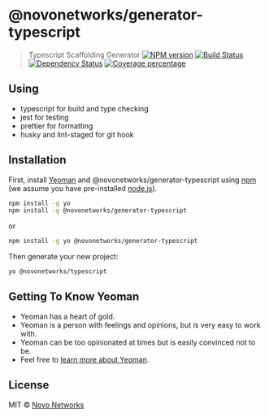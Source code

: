 # @novonetworks/generator-typescript
> Typescript Scaffolding Generator [![NPM version][npm-image]][npm-url] [![Build Status][travis-image]][travis-url] [![Dependency Status][daviddm-image]][daviddm-url] [![Coverage percentage][coveralls-image]][coveralls-url]

## Using

- typescript for build and type checking
- jest for testing
- prettier for formatting
- husky and lint-staged for git hook

## Installation

First, install [Yeoman](http://yeoman.io) and @novonetworks/generator-typescript using [npm](https://www.npmjs.com/) (we assume you have pre-installed [node.js](https://nodejs.org/)).

```bash
npm install -g yo
npm install -g @novonetworks/generator-typescript
```
or
```bash
npm install -g yo @novonetworks/generator-typescript
```

Then generate your new project:

```bash
yo @novonetworks/typescript
```

## Getting To Know Yeoman

 * Yeoman has a heart of gold.
 * Yeoman is a person with feelings and opinions, but is very easy to work with.
 * Yeoman can be too opinionated at times but is easily convinced not to be.
 * Feel free to [learn more about Yeoman](http://yeoman.io/).

## License

MIT © [Novo Networks](http://www.novonetworks.com/)


[npm-image]: https://badge.fury.io/js/%40novonetworks%2Fgenerator-typescript.svg
[npm-url]: https://npmjs.org/package/%40novonetworks%2Fgenerator-typescript
[travis-image]: https://travis-ci.org/novonetworks/generator-typescript.svg?branch=master
[travis-url]: hhttps://travis-ci.org/novonetworks/generator-typescript
[daviddm-image]: https://david-dm.org/novonetworks/generator-typescript.svg?theme=shields.io
[daviddm-url]: https://david-dm.org/novonetworks/generator-typescript
[coveralls-image]: https://coveralls.io/repos/novonetworks/generator-typescript/badge.svg
[coveralls-url]: https://coveralls.io/r/novonetworks/generator-typescript
